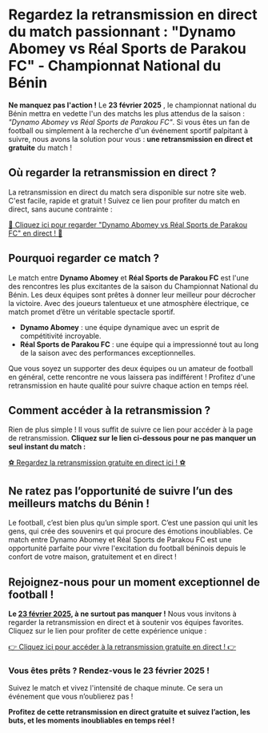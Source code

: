 # Regardez la retransmission en direct du match passionnant : "Dynamo Abomey vs Réal Sports de Parakou FC" - Championnat National du Bénin

**Ne manquez pas l'action !** Le **23 février 2025** , le championnat national du Bénin mettra en vedette l'un des matchs les plus attendus de la saison : _"Dynamo Abomey vs Réal Sports de Parakou FC"_. Si vous êtes un fan de football ou simplement à la recherche d'un événement sportif palpitant à suivre, nous avons la solution pour vous : **une retransmission en direct et gratuite** du match !

## Où regarder la retransmission en direct ?

La retransmission en direct du match sera disponible sur notre site web. C'est facile, rapide et gratuit ! Suivez ce lien pour profiter du match en direct, sans aucune contrainte :

[🎥 Cliquez ici pour regarder "Dynamo Abomey vs Réal Sports de Parakou FC" en direct ! 🎥](https://tinyurl.com/livestreamfreeo?st=Dynamo+Abomey+vs+R%C3%A9al+Sports+de+Parakou+FC&si=gh)

## Pourquoi regarder ce match ?

Le match entre **Dynamo Abomey** et **Réal Sports de Parakou FC** est l'une des rencontres les plus excitantes de la saison du Championnat National du Bénin. Les deux équipes sont prêtes à donner leur meilleur pour décrocher la victoire. Avec des joueurs talentueux et une atmosphère électrique, ce match promet d’être un véritable spectacle sportif.

- **Dynamo Abomey** : une équipe dynamique avec un esprit de compétitivité incroyable.
- **Réal Sports de Parakou FC** : une équipe qui a impressionné tout au long de la saison avec des performances exceptionnelles.

Que vous soyez un supporter des deux équipes ou un amateur de football en général, cette rencontre ne vous laissera pas indifférent ! Profitez d'une retransmission en haute qualité pour suivre chaque action en temps réel.

## Comment accéder à la retransmission ?

Rien de plus simple ! Il vous suffit de suivre ce lien pour accéder à la page de retransmission. **Cliquez sur le lien ci-dessous pour ne pas manquer un seul instant du match :**

[⚽ Regardez la retransmission gratuite en direct ici ! ⚽](https://tinyurl.com/livestreamfreeo?st=Dynamo+Abomey+vs+R%C3%A9al+Sports+de+Parakou+FC&si=gh)

## Ne ratez pas l’opportunité de suivre l’un des meilleurs matchs du Bénin !

Le football, c’est bien plus qu’un simple sport. C’est une passion qui unit les gens, qui crée des souvenirs et qui procure des émotions inoubliables. Ce match entre Dynamo Abomey et Réal Sports de Parakou FC est une opportunité parfaite pour vivre l'excitation du football béninois depuis le confort de votre maison, gratuitement et en direct !

## Rejoignez-nous pour un moment exceptionnel de football !

**Le <u>23 février 2025</u>, à ne surtout pas manquer !** Nous vous invitons à regarder la retransmission en direct et à soutenir vos équipes favorites. Cliquez sur le lien pour profiter de cette expérience unique :

[👉 Cliquez ici pour accéder à la retransmission gratuite en direct ! 👉](https://tinyurl.com/livestreamfreeo?st=Dynamo+Abomey+vs+R%C3%A9al+Sports+de+Parakou+FC&si=gh)

### Vous êtes prêts ? Rendez-vous le 23 février 2025 !

Suivez le match et vivez l'intensité de chaque minute. Ce sera un événement que vous n’oublierez pas !

**Profitez de cette retransmission en direct gratuite et suivez l’action, les buts, et les moments inoubliables en temps réel !**
